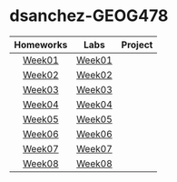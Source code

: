 # dsanchez-GEOG478
| Homeworks      | Labs          | Project |
| :------------: |:-------------:| :-----: |
|[Week01](Homework/Week01)|[Week01](Homework/Week01)|
|[Week02](Homework/Week02)|[Week02](Homework/Week02)|
|[Week03](Homework/Week03)|[Week03](Homework/Week03)|
|[Week04](Homework/Week04)|[Week04](Homework/Week04)|
|[Week05](Homework/Week05)|[Week05](Homework/Week05)|
|[Week06](Homework/Week06)|[Week06](Homework/Week06)|
|[Week07](Homework/Week07)|[Week07](Homework/Week07)|
|[Week08](Homework/Week08)|[Week08](Homework/Week08/)|

